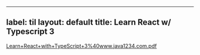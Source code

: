 
---
label: til
layout: default
title: Learn React w/ Typescript 3
---
[Learn+React+with+TypeScript+3%40www.java1234.com.pdf](https://github.com/namtx/til/files/2989153/Learn%2BReact%2Bwith%2BTypeScript%2B3.40www.java1234.com.pdf)


